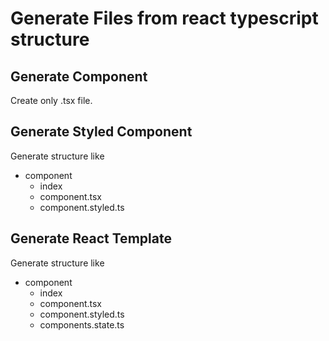 # Generate Files from react typescript structure

## Generate Component

Create only .tsx file.

## Generate Styled Component

Generate structure like

- component
  - index
  - component.tsx
  - component.styled.ts

## Generate React Template

Generate structure like

- component
  - index
  - component.tsx
  - component.styled.ts
  - components.state.ts
